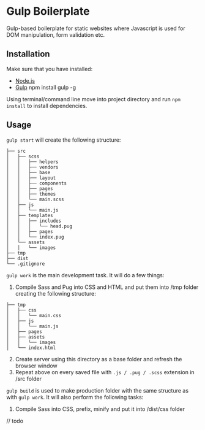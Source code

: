 # Gulp Boilerplate

Gulp-based boilerplate for static websites where Javascript is used for DOM manipulation, form validation etc.

## Installation

Make sure that you have installed:

* [Node.js](https://nodejs.org/en/)
* [Gulp](https://gulpjs.com) npm install gulp -g 

Using terminal/command line move into project directory and run `npm install` to install dependencies.

## Usage

`gulp start` will create the following structure:
```
├── src
│   ├── scss
│   │   ├── helpers
│   │   ├── vendors
│   │   ├── base
│   │   ├── layout
│   │   ├── components
│   │   ├── pages
│   │   ├── themes
│   │   └── main.scss
│   ├── js
│   │   └── main.js
│   ├── templates
│   │   ├── includes
│   │   │   └── head.pug
│   │   ├── pages
│   │   └── index.pug
│   └── assets
│   │   └── images
├── tmp
├── dist
└── .gitignore
```

`gulp work` is the main development task. It will do a few things:
1. Compile Sass and Pug into CSS and HTML and put them into /tmp folder creating the following structure:
```
├── tmp
│   ├── css
│   │   └── main.css
│   ├── js
│   │   └── main.js
│   ├── pages
│   ├── assets
│   │   └── images
│   └── index.html
```
2. Create server using this directory as a base folder and refresh the browser window
3. Repeat above on every saved file with `.js / .pug / .scss` extension in /src folder

`gulp build` is used to make production folder with the same structure as with `gulp work`. It will also perform the following tasks:
1. Compile Sass into CSS, prefix, minify and put it into /dist/css folder

// todo

<!-- src — source files, pre-processed, un-minified.
tmp — development files, pre-processed, un-minified. The directory where you will be running the web server.
dist — production files, processed, minified. -->